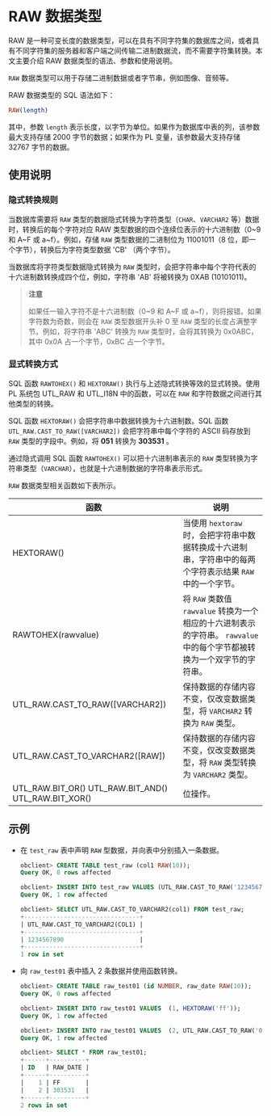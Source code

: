 # RAW 数据类型

RAW 是一种可变长度的数据类型，可以在具有不同字符集的数据库之间，或者具有不同字符集的服务器和客户端之间传输二进制数据流，而不需要字符集转换。本文主要介绍 RAW 数据类型的语法、参数和使用说明。

`RAW` 数据类型可以用于存储二进制数据或者字节串，例如图像、音频等。

RAW 数据类型的 SQL 语法如下：

```sql
RAW(length)
```

其中，参数 `length` 表示长度，以字节为单位。如果作为数据库中表的列，该参数最大支持存储 2000 字节的数据；如果作为 PL 变量，该参数最大支持存储 32767 字节的数据。

## 使用说明

### 隐式转换规则

当数据库需要将 `RAW` 类型的数据隐式转换为字符类型（`CHAR`、`VARCHAR2` 等）数据时，转换后的每个字符对应 RAW 类型数据的四个连续位表示的十六进制数（0\~9 和 A\~F 或 a\~f）。例如，存储 `RAW` 类型数据的二进制位为 11001011（8 位，即一个字节），转换后为字符类型数据 'CB' （两个字节）。

当数据库将字符类型数据隐式转换为 `RAW` 类型时，会把字符串中每个字符代表的十六进制数转换成四个位，例如，字符串 'AB' 将被转换为 0XAB (10101011)。

>**注意**
>
>如果任一输入字符不是十六进制数（0\~9 和 A\~F 或 a\~f），则将报错。如果字符数为奇数，则会在 `RAW` 类型数据开头补 0 至 `RAW` 类型的长度占满整字节。例如，将字符串 'ABC' 转换为 `RAW` 类型时，会将其转换为 0x0ABC，其中 0x0A 占一个字节，0xBC 占一个字节。

### 显式转换方式

SQL 函数 `RAWTOHEX()` 和 `HEXTORAW()` 执行与上述隐式转换等效的显式转换。使用 PL 系统包 UTL_RAW 和 UTL_I18N 中的函数，可以在 `RAW` 和字符数据之间进行其他类型的转换。

SQL 函数 `HEXTORAW()` 会把字符串中数据转换为十六进制数。SQL 函数 `UTL_RAW.CAST_TO_RAW([VARCHAR2])` 会把字符串中每个字符的 ASCII 码存放到 `RAW` 类型的字段中。例如，将 **051** 转换为 **303531** 。

通过隐式调用 SQL 函数 `RAWTOHEX()` 可以把十六进制串表示的 `RAW` 类型转换为字符串类型（`VARCHAR`），也就是十六进制数据的字符串表示形式。

`RAW` 数据类型相关函数如下表所示。

|                                          函数                                          |                                              说明                                              |
|--------------------------------------------------------------------------------------|----------------------------------------------------------------------------------------------|
| HEXTORAW()                                                                           | 当使用 `hextoraw` 时，会把字符串中数据转换成十六进制串，字符串中的每两个字符表示结果 `RAW` 中的一个字节。                               |
| RAWTOHEX(rawvalue)                                                                   | 将 `RAW` 类数值 `rawvalue` 转换为一个相应的十六进制表示的字符串。  `rawvalue` 中的每个字节都被转换为一个双字节的字符串。 |
| UTL_RAW.CAST_TO_RAW(\[VARCHAR2\])                                                    | 保持数据的存储内容不变，仅改变数据类型，将 `VARCHAR2` 转换为 `RAW` 类型。                                               |
| UTL_RAW.CAST_TO_VARCHAR2(\[RAW\])                                                    | 保持数据的存储内容不变，仅改变数据类型，将 `RAW` 类型转换为 `VARCHAR2` 类型。                                             |
| UTL_RAW.BIT_OR() UTL_RAW.BIT_AND() UTL_RAW.BIT_XOR() | 位操作。                                                                                         |

## 示例

* 在 `test_raw` 表中声明 `RAW` 型数据，并向表中分别插入一条数据。

  ```sql
  obclient> CREATE TABLE test_raw (col1 RAW(10));
  Query OK, 0 rows affected 
  
  obclient> INSERT INTO test_raw VALUES (UTL_RAW.CAST_TO_RAW('1234567890'));
  Query OK, 1 row affected 
  
  obclient> SELECT UTL_RAW.CAST_TO_VARCHAR2(col1) FROM test_raw;
  +--------------------------------+
  | UTL_RAW.CAST_TO_VARCHAR2(COL1) |
  +--------------------------------+
  | 1234567890                     |
  +--------------------------------+
  1 row in set
  ```

* 向 `raw_test01` 表中插入 2 条数据并使用函数转换。

  ```sql
  obclient> CREATE TABLE raw_test01 (id NUMBER, raw_date RAW(10));
  Query OK, 0 rows affected
  
  obclient> INSERT INTO raw_test01 VALUES  (1, HEXTORAW('ff'));
  Query OK, 1 row affected
  
  obclient> INSERT INTO raw_test01 VALUES  (2, UTL_RAW.CAST_TO_RAW('051'));
  Query OK, 1 row affected
  
  obclient> SELECT * FROM raw_test01;
  +------+----------+
  | ID   | RAW_DATE |
  +------+----------+
  |    1 | FF       |
  |    2 | 303531   |
  +------+----------+
  2 rows in set
  ```
